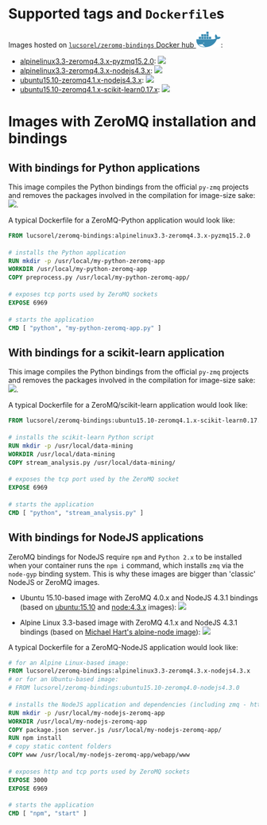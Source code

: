 # Supported tags and `Dockerfile`s
Images hosted on [`lucsorel/zeromq-bindings` Docker hub ![](https://raw.githubusercontent.com/lucsorel/zeromq-bindings/master/docker-logo.png)](https://hub.docker.com/r/lucsorel/zeromq-bindings/ 'Hosted on Docker hub lucsorel/zeromq-bindings:ubuntu15.10-zeromq4.1.x-nodejs4.3.x'):
* [alpinelinux3.3-zeromq4.3.x-pyzmq15.2.0](https://github.com/lucsorel/zeromq-bindings/tree/master/alpinelinux3.3-zeromq4.3.x-pyzmq15.2.0): [![](https://badge.imagelayers.io/lucsorel/zeromq-bindings:alpinelinux3.3-zeromq4.3.x-pyzmq15.2.0.svg)](https://imagelayers.io/?images=lucsorel/zeromq-bindings:alpinelinux3.3-zeromq4.3.x-pyzmq15.2.0 'Alpine Linux-based Python image with ZeroMQ bindings')
* [alpinelinux3.3-zeromq4.3.x-nodejs4.3.x](https://github.com/lucsorel/zeromq-bindings/tree/master/alpinelinux3.3-zeromq4.3.x-nodejs4.3.x): [![](https://badge.imagelayers.io/lucsorel/zeromq-bindings:alpinelinux3.3-zeromq4.3.x-nodejs4.3.x.svg)](https://imagelayers.io/?images=lucsorel/zeromq-bindings:alpinelinux3.3-zeromq4.3.x-nodejs4.3.x 'Alpine Linux-based NodeJS image with ZeroMQ bindings')
* [ubuntu15.10-zeromq4.1.x-nodejs4.3.x](https://github.com/lucsorel/zeromq-bindings/tree/master/ubuntu15.10-zeromq4.1.x-nodejs4.3.x): [![](https://badge.imagelayers.io/lucsorel/zeromq-bindings:ubuntu15.10-zeromq4.1.x-nodejs4.3.x.svg)](https://imagelayers.io/?images=lucsorel/zeromq-bindings:ubuntu15.10-zeromq4.1.x-nodejs4.3.x 'Ubuntu-based NodeJS image with ZeroMQ bindings')
* [ubuntu15.10-zeromq4.1.x-scikit-learn0.17.x](https://github.com/lucsorel/zeromq-bindings/tree/master/ubuntu15.10-zeromq4.1.x-scikit-learn0.17.x): [![](https://badge.imagelayers.io/lucsorel/zeromq-bindings:ubuntu15.10-zeromq4.1.x-scikit-learn0.17.x.svg)](https://imagelayers.io/?images=lucsorel/zeromq-bindings:ubuntu15.10-zeromq4.1.x-scikit-learn0.17.x 'Ubuntu-based scikit-learn image with ZeroMQ bindings')

# Images with ZeroMQ installation and bindings
## With bindings for Python applications
This image compiles the Python bindings from the official `py-zmq` projects and removes the packages involved in the compilation for image-size sake: [![](https://badge.imagelayers.io/lucsorel/zeromq-bindings:alpinelinux3.3-zeromq4.3.x-pyzmq15.2.0.svg)](https://imagelayers.io/?images=lucsorel/zeromq-bindings:alpinelinux3.3-zeromq4.3.x-pyzmq15.2.0 'Alpine Linux-based Python image with ZeroMQ bindings').

A typical Dockerfile for a ZeroMQ-Python application would look like:

```dockerfile
FROM lucsorel/zeromq-bindings:alpinelinux3.3-zeromq4.3.x-pyzmq15.2.0

# installs the Python application
RUN mkdir -p /usr/local/my-python-zeromq-app
WORKDIR /usr/local/my-python-zeromq-app
COPY preprocess.py /usr/local/my-python-zeromq-app/

# exposes tcp ports used by ZeroMQ sockets
EXPOSE 6969

# starts the application
CMD [ "python", "my-python-zeromq-app.py" ]
```

## With bindings for a scikit-learn application
This image compiles the Python bindings from the official `py-zmq` projects and removes the packages involved in the compilation for image-size sake: [![](https://badge.imagelayers.io/lucsorel/zeromq-bindings:ubuntu15.10-zeromq4.1.x-scikit-learn0.17.x.svg)](https://imagelayers.io/?images=lucsorel/zeromq-bindings:ubuntu15.10-zeromq4.1.x-scikit-learn0.17.x 'Ubuntu 15.10-based scikit-learn image with ZeroMQ bindings').

A typical Dockerfile for a ZeroMQ/scikit-learn application would look like:

```dockerfile
FROM lucsorel/zeromq-bindings:ubuntu15.10-zeromq4.1.x-scikit-learn0.17.x

# installs the scikit-learn Python script
RUN mkdir -p /usr/local/data-mining
WORKDIR /usr/local/data-mining
COPY stream_analysis.py /usr/local/data-mining/

# exposes the tcp port used by the ZeroMQ socket
EXPOSE 6969

# starts the application
CMD [ "python", "stream_analysis.py" ]
```

## With bindings for NodeJS applications
ZeroMQ bindings for NodeJS require `npm` and `Python 2.x` to be installed when your container runs the `npm i` command, which installs `zmq` via the `node-gyp` binding system. This is why these images are bigger than 'classic' NodeJS or ZeroMQ images.

* Ubuntu 15.10-based image with ZeroMQ 4.0.x and NodeJS 4.3.1 bindings (based on [ubuntu:15.10](https://hub.docker.com/_/ubuntu/) and [node:4.3.x](https://hub.docker.com/_/node/) images): [![](https://badge.imagelayers.io/lucsorel/zeromq-bindings:ubuntu15.10-zeromq4.0-nodejs4.3.0.svg)](https://imagelayers.io/?images=lucsorel/zeromq-bindings:ubuntu15.10-zeromq4.0-nodejs4.3.0 'Ubuntu-based NodeJS image with ZeroMQ bindings')

* Alpine Linux 3.3-based image with ZeroMQ 4.1.x and NodeJS 4.3.1 bindings (based on [Michael Hart's alpine-node image](https://hub.docker.com/r/mhart/alpine-node/)): [![](https://badge.imagelayers.io/lucsorel/zeromq-bindings:alpinelinux3.3-zeromq4.3.x-nodejs4.3.x.svg)](https://imagelayers.io/?images=lucsorel/zeromq-bindings:alpinelinux3.3-zeromq4.3.x-nodejs4.3.x 'Alpine Linux-based NodeJS image with ZeroMQ bindings')

A typical Dockerfile for a ZeroMQ-NodeJS application would look like:

```dockerfile
# for an Alpine Linux-based image:
FROM lucsorel/zeromq-bindings:alpinelinux3.3-zeromq4.3.x-nodejs4.3.x
# or for an Ubuntu-based image:
# FROM lucsorel/zeromq-bindings:ubuntu15.10-zeromq4.0-nodejs4.3.0

# installs the NodeJS application and dependencies (including zmq - https://github.com/JustinTulloss/zeromq.node):
RUN mkdir -p /usr/local/my-nodejs-zeromq-app
WORKDIR /usr/local/my-nodejs-zeromq-app
COPY package.json server.js /usr/local/my-nodejs-zeromq-app/
RUN npm install
# copy static content folders
COPY www /usr/local/my-nodejs-zeromq-app/webapp/www

# exposes http and tcp ports used by ZeroMQ sockets
EXPOSE 3000
EXPOSE 6969

# starts the application
CMD [ "npm", "start" ]
```
